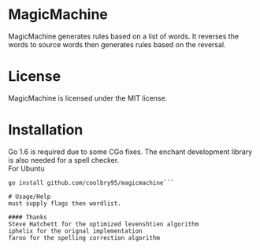 # MagicMachine
MagicMachine generates rules based on a list of words. It reverses the words to source words then generates rules based on the reversal.

# License
MagicMachine is licensed under the MIT license.

# Installation
Go 1.6 is required due to some CGo fixes. The enchant development library is also needed for a spell checker.  
For Ubuntu
```sudo apt-get install libenchant-dev
go install github.com/coolbry95/magicmachine```

# Usage/Help
must supply flags then wordlist.

#### Thanks
Steve Hatchett for the optimized levenshtien algorithm  
iphelix for the orignal implementation  
faroo for the spelling correction algorithm  
